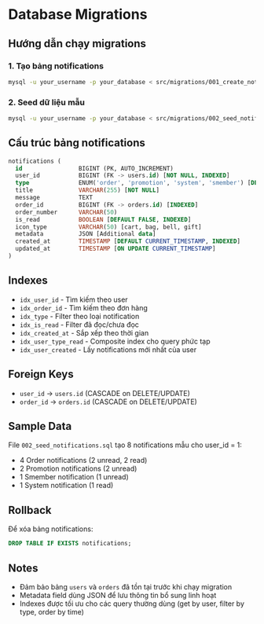 # Database Migrations

## Hướng dẫn chạy migrations

### 1. Tạo bảng notifications

```bash
mysql -u your_username -p your_database < src/migrations/001_create_notifications_table.sql
```

### 2. Seed dữ liệu mẫu

```bash
mysql -u your_username -p your_database < src/migrations/002_seed_notifications.sql
```

## Cấu trúc bảng notifications

```sql
notifications (
  id                BIGINT (PK, AUTO_INCREMENT)
  user_id           BIGINT (FK -> users.id) [NOT NULL, INDEXED]
  type              ENUM('order', 'promotion', 'system', 'smember') [DEFAULT 'order']
  title             VARCHAR(255) [NOT NULL]
  message           TEXT
  order_id          BIGINT (FK -> orders.id) [INDEXED]
  order_number      VARCHAR(50)
  is_read           BOOLEAN [DEFAULT FALSE, INDEXED]
  icon_type         VARCHAR(50) [cart, bag, bell, gift]
  metadata          JSON [Additional data]
  created_at        TIMESTAMP [DEFAULT CURRENT_TIMESTAMP, INDEXED]
  updated_at        TIMESTAMP [ON UPDATE CURRENT_TIMESTAMP]
)
```

## Indexes

- `idx_user_id` - Tìm kiếm theo user
- `idx_order_id` - Tìm kiếm theo đơn hàng
- `idx_type` - Filter theo loại notification
- `idx_is_read` - Filter đã đọc/chưa đọc
- `idx_created_at` - Sắp xếp theo thời gian
- `idx_user_type_read` - Composite index cho query phức tạp
- `idx_user_created` - Lấy notifications mới nhất của user

## Foreign Keys

- `user_id` -> `users.id` (CASCADE on DELETE/UPDATE)
- `order_id` -> `orders.id` (CASCADE on DELETE/UPDATE)

## Sample Data

File `002_seed_notifications.sql` tạo 8 notifications mẫu cho user_id = 1:

- 4 Order notifications (2 unread, 2 read)
- 2 Promotion notifications (2 unread)
- 1 Smember notification (1 unread)
- 1 System notification (1 read)

## Rollback

Để xóa bảng notifications:

```sql
DROP TABLE IF EXISTS notifications;
```

## Notes

- Đảm bảo bảng `users` và `orders` đã tồn tại trước khi chạy migration
- Metadata field dùng JSON để lưu thông tin bổ sung linh hoạt
- Indexes được tối ưu cho các query thường dùng (get by user, filter by type, order by time)
